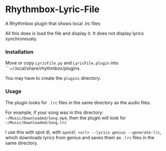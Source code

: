 # Rhythmbox-Lyric-File
A Rhythmbox plugin that shows local .lrc files

All this does is load the file and display it. It does not display lyrics synchronously.

### Installation
Move or copy ```LyricFile.py``` and ```LyricFile.plugin``` into ```~/.local/share/rhythmbox/plugins.

You may have to create the ```plugins``` directory.

### Usage
The plugin looks for ```.lrc``` files in the same directory as the audio files.

For example, if your song was in this directory: ```~/Music/Downloaded/Song.mp4```, then the plugin will look for ```~/Music/Downloaded/Song.lrc```

I use this with spot dl, with ```spotdl <url> --lyrics genius --generate-lrc```, which downloads lyrics from genius and saves them as ```.lrc``` files in the same directory.
